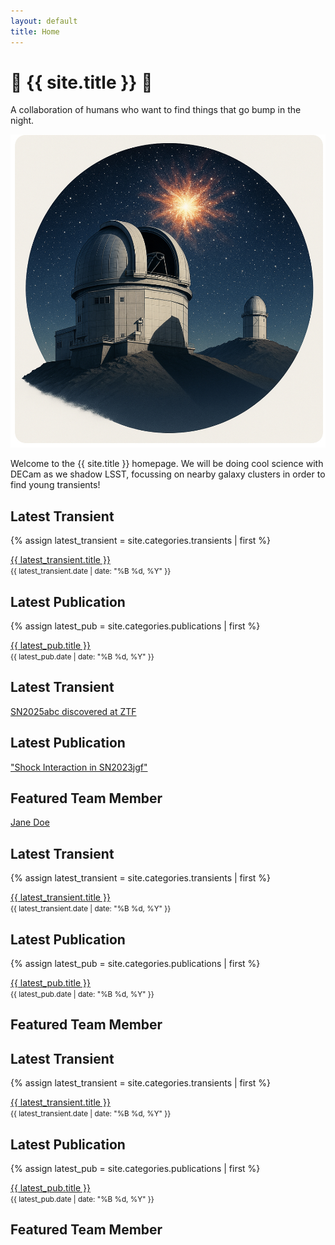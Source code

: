 ```yaml
---
layout: default
title: Home
---
```


<div class="intro">
  
  <h1> <span class="emoji">👻</span> {{ site.title }} <span class = "emoji">🦈</span> </h1>
  <p class="tagline">A collaboration of humans who want to find things that go bump in the night.</p>
  <img src="image.jpeg" alt="Observing Program" class="intro-image">
</div>

<section class="about">
  <p>
    Welcome to the {{ site.title }} homepage. We will be doing cool science with DECam as we shadow LSST, focussing on nearby galaxy clusters in order to find young transients!
  </p>
</section>

<h2>Latest Transient</h2>
{% assign latest_transient = site.categories.transients | first %}
<p><a href="{{ latest_transient.url }}">{{ latest_transient.title }}</a> <br>
<small>{{ latest_transient.date | date: "%B %d, %Y" }}</small></p>

<h2>Latest Publication</h2>
{% assign latest_pub = site.categories.publications | first %}
<p><a href="{{ latest_pub.url }}">{{ latest_pub.title }}</a> <br>
<small>{{ latest_pub.date | date: "%B %d, %Y" }}</small></p>

<!--
<h2>Featured Team Member</h2>
<div id="featured-member"></div>

<script>
  const team = [
    { name: "Richard Gecko", role: "Overlord", photo: "richard.jpg" },
  ];

  // Pick based on day of the year so it changes daily
  const today = new Date();
  const index = today.getDate() % team.length; // or use getDay() for day-of-week
  const member = team[index];

  document.getElementById("featured-member").innerHTML = `
    <img src="${member.photo}" alt="${member.name}" style="width:150px;border-radius:50%;">
    <h3>${member.name}</h3>
    <p>${member.role}</p>
  `;
</script>
-->

<section class="highlights">
  <div class="highlight-box">
    <h2>Latest Transient</h2>
    <p><a href="/transients/latest">SN2025abc discovered at ZTF</a></p>
  </div>

  <div class="highlight-box">
    <h2>Latest Publication</h2>
    <p><a href="/publications/latest">"Shock Interaction in SN2023jgf"</a></p>
  </div>

  <div class="highlight-box">
    <h2>Featured Team Member</h2>
    <p><a href="/team/jane-doe">Jane Doe</a></p>
  </div>
</section>

<section class="highlights">
  <div class="highlight-box">
    <h2>Latest Transient</h2>
    {% assign latest_transient = site.categories.transients | first %}
    <p><a href="{{ latest_transient.url }}">{{ latest_transient.title }}</a> <br>
    <small>{{ latest_transient.date | date: "%B %d, %Y" }}</small></p>
  </div>

  <div class="highlight-box">
    <h2>Latest Publication</h2>
    {% assign latest_pub = site.categories.publications | first %}
    <p><a href="{{ latest_pub.url }}">{{ latest_pub.title }}</a> <br>
    <small>{{ latest_pub.date | date: "%B %d, %Y" }}</small></p>
  </div>

  <div class="highlight-box">
    <h2>Featured Team Member</h2>
    <div id="featured-member"></div>
  </div>
</section>

<section class="highlights">
  <div class="highlight-box">
    <h2>Latest Transient</h2>
    {% assign latest_transient = site.categories.transients | first %}
    <p>
      <a href="{{ latest_transient.url }}">{{ latest_transient.title }}</a><br>
      <small>{{ latest_transient.date | date: "%B %d, %Y" }}</small>
    </p>
  </div>

  <div class="highlight-box">
    <h2>Latest Publication</h2>
    {% assign latest_pub = site.categories.publications | first %}
    <p>
      <a href="{{ latest_pub.url }}">{{ latest_pub.title }}</a><br>
      <small>{{ latest_pub.date | date: "%B %d, %Y" }}</small>
    </p>
  </div>

  <div class="highlight-box">
    <h2>Featured Team Member</h2>
    <div id="featured-member"></div>
  </div>
</section>



